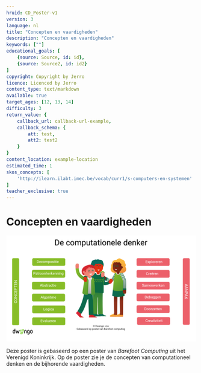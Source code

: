 ```yaml
---
hruid: CD_Poster-v1
version: 3
language: nl
title: "Concepten en vaardigheden"
description: "Concepten en vaardigheden"
keywords: [""]
educational_goals: [
    {source: Source, id: id}, 
    {source: Source2, id: id2}
]
copyright: Copyright by Jerro
licence: Licenced by Jerro
content_type: text/markdown
available: true
target_ages: [12, 13, 14]
difficulty: 3
return_value: {
    callback_url: callback-url-example,
    callback_schema: {
        att: test,
        att2: test2
    }
}
content_location: example-location
estimated_time: 1
skos_concepts: [
    'http://ilearn.ilabt.imec.be/vocab/curr1/s-computers-en-systemen'
]
teacher_exclusive: true
---
```


# Concepten en vaardigheden

![](embed/poster.png "poster")
  
Deze poster is gebaseerd op een poster van *Barefoot Computing* uit het Verenigd Koninkrijk. Op de poster zie je de concepten van computationeel denken en de bijhorende vaardigheden.